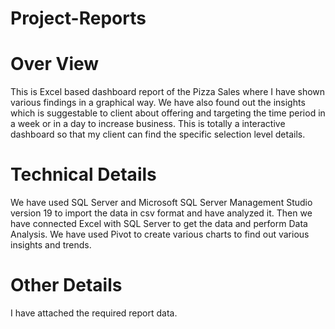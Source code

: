 # Project-Reports
# Over View
This is Excel based dashboard report of the Pizza Sales where I have shown various findings in a graphical way.
We have also found out the insights which is suggestable to client about offering and targeting the time period in a week or in a day to increase business.
This is totally a interactive dashboard so that my client can find the specific selection level details.

# Technical Details
We have used SQL Server and Microsoft SQL Server Management Studio version 19 to import the data in csv format and have analyzed it.
Then we have connected Excel with SQL Server to get the data and perform Data Analysis.
We have used Pivot to create various charts to find out various insights and trends.

# Other Details
I have attached the required report data.
